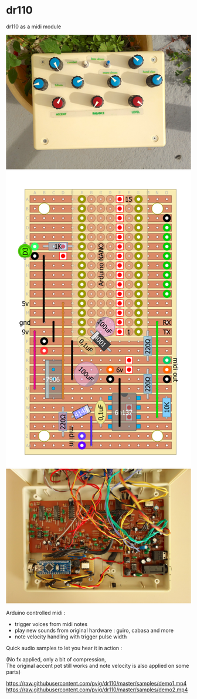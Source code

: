 # dr110
dr110 as a midi module  

<img src='https://github.com/pvig/dr110/blob/master/photos/DSC01413.JPG'> 

<img src='https://github.com/pvig/dr110/blob/master/Layout/midiheart.png'> 

<img src='https://github.com/pvig/dr110/blob/master/photos/DSC01408.JPG'> 

Arduino controlled midi :  

- trigger voices from midi notes
- play new sounds from original hardware : guiro, cabasa  and more  
- note velocity handling with trigger pulse width


Quick audio samples to let you hear it in action :  

(No fx applied, only a bit of compression,  
The original accent pot still works and note velocity is also applied on some parts)  

https://raw.githubusercontent.com/pvig/dr110/master/samples/demo1.mp4  
https://raw.githubusercontent.com/pvig/dr110/master/samples/demo2.mp4  
